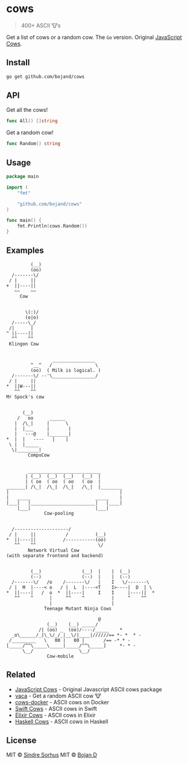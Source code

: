 # cows

> 400+ ASCII 🐮s

Get a list of cows or a random cow. The `Go` version. Original [JavaScript Cows](https://github.com/sindresorhus/cows).

## Install

```sh
go get github.com/bojand/cows
```

## API

Get all the cows!

```go
func All() []string
```

Get a random cow!

```go
func Random() string
```

## Usage

```go
package main

import (
	"fmt"

	"github.com/bojand/cows"
)

func main() {
	fmt.Println(cows.Random())
}
```

## Examples

```
         (__)
         (oo)
  /-------\/
 / |     ||
+  ||----||
   ~~    ~~
     Cow


       \(:)/
       (o|o)
  /-----\_/
 /|      |
^ ||----||
  ^^    ^^
 Klingon Cow


                 ________________
         ^__^   /                \
         (oo)  ( Milk is logical. )
  /-------\/ --'\________________/
 / |     ||
*  ||W---||
   ^^    ^^
Mr Spock's cow


      (__)
    /   oo      ______
   |  /\_|     |      \
   |  |___     |       |
   |   ---@    |_______|
*  |  |   ----   |    |
 \ |  |_____
  \|________|
        CompuCow


        ___________________________
       | (__)  (__)  (__)   (__)  |
       | ( oo  ( oo  ( oo   ( oo  |
_______| /\_|  /\_|  /\_|   /\_|  |________
|                                         |
|   _____                        _____    |
|___|   |________________________|   |____|
    |___|                        |___|
              Cow-pooling


  /--------------------/
 / |     ||           /          (__)
*  ||----||          /-----------(oo)
   ^^    ^^                       \/
        Network Virtual Cow
(with separate frontend and backend)


         (__)               (__)  |    |  (__)
         (--)               (--)  |    |  (--)
  /-------\/   /o    /-------\/   |    I   \/-------\
 / |  M  |----< o   / |  L  |----<T    I>----|  D  | \
*  ||----|   /  o  *  ||----|     I    I     |----||  *
   ^^    ^      |     ^^    ^          |     ^    ^^
                |                      |
              Teenage Mutant Ninja Cows

                                  @
               (__)    (__) _____/
            /| (oo) _  (oo)/----/_____    *
  _o\______/_|\_\/_/_|__\/|____|//////== *- *  * -
 /_________   \   00 |   00 |       /== -* * -
[_____/^^\_____\_____|_____/^^\_____]     *- * -
      \__/                 \__/
               Cow-mobile
```


## Related

- [JavaScript Cows](https://github.com/sindresorhus/cows) - Original Javascript ASCII cows package
- [vaca](https://github.com/sindresorhus/vaca) - Get a random ASCII cow 🐮
- [cows-docker](https://github.com/alexellis/cows-docker) - ASCII cows on Docker
- [Swift Cows](https://github.com/NozeIO/Noze.io/tree/develop/Sources/cows) - ASCII cows in Swift
- [Elixir Cows](https://raw.github.com/sotojuan/excows) - ASCII cows in Elixir
- [Haskell Cows](https://github.com/passy/cows-hs) - ASCII cows in Haskell

## License

MIT © [Sindre Sorhus](http://sindresorhus.com)
MIT © [Bojan D](http://github.com/bojand)
